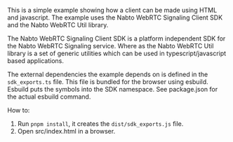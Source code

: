 This is a simple example showing how a client can be made using HTML and
javascript. The example uses the Nabto WebRTC Signaling Client SDK and the Nabto WebRTC
Util library.

The Nabto WebRTC Signaling Client SDK is a platform independent SDK for the
Nabto WebRTC Signaling service. Where as the Nabto WebRTC Util library is a set
of generic utilities which can be used in typescript/javascript based
applications.

The external dependencies the example depends on is defined in the
`sdk_exports.ts` file. This file is bundled for the browser using esbuild.
Esbuild puts the symbols into the SDK namespace. See package.json for the actual
esbuild command.

How to:

1. Run `pnpm install`, it creates the `dist/sdk_exports.js` file.
2. Open src/index.html in a browser.

